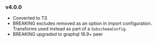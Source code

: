 ### v4.0.0

- Converted to TS
- BREAKING excludes removed as an option in import configuration. Transforms used instead as part of a `SubschemaConfig`.
- BREAKING upgraded to graphql 16.9+ peer